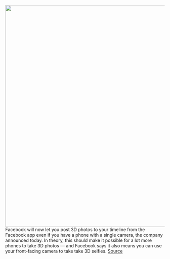 <img src='https://cdn.vox-cdn.com/thumbor/UuUYHhp364FGaUXcZfhtUcRUVRA=/0x0:2040x1360/1200x800/filters:focal(857x517:1183x843)/cdn.vox-cdn.com/uploads/chorus_image/image/66406646/acastro_180522_facebook_0001.0.jpg' width='700px' /><br/>
Facebook will now let you post 3D photos to your timeline from the Facebook app even if you have a phone with a single camera, the company announced today. In theory, this should make it possible for a lot more phones to take 3D photos — and Facebook says it also means you can use your front-facing camera to take take 3D selfies.
<a href='https://www.theverge.com/2020/2/28/21158346/facebook-3d-photos-single-camera-phones-neural-network-iphone-android'> Source <a/>